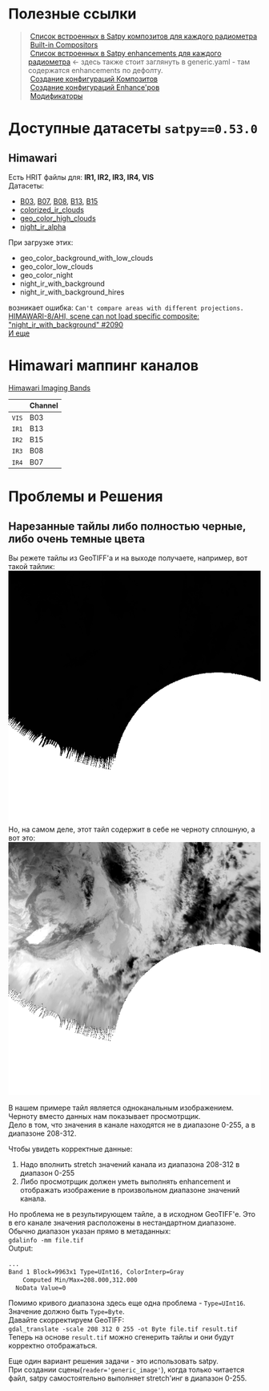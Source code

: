 # Полезные ссылки

> &nbsp;[Список встроенных в Satpy композитов для каждого радиометра](https://github.com/pytroll/satpy/tree/main/satpy/etc/composites)  
> &nbsp;[Built-in Compositors](https://satpy.readthedocs.io/en/latest/composites.html#built-in-compositors)  
> &nbsp;[Список встроенных в Satpy enhancements для каждого радиометра](https://github.com/pytroll/satpy/tree/main/satpy/etc/enhancements) <- здесь также стоит заглянуть в generic.yaml - там содержатся enhancements по дефолту.  
> &nbsp;[Создание конфигураций Композитов](https://satpy.readthedocs.io/en/latest/composites.html#creating-composite-configuration-files)  
> &nbsp;[Создание конфигураций Enhance'ров](https://satpy.readthedocs.io/en/latest/composites.html#enhancing-the-images)  
> &nbsp;[Модификаторы](https://satpy.readthedocs.io/en/latest/composites.html#modifiers)  

# Доступные датасеты `satpy==0.53.0`

## Himawari
Есть HRIT файлы для: **IR1, IR2, IR3, IR4, VIS**  
Датасеты:  
- [B03](https://drive.google.com/file/d/1PAPkEc7Tp-9E4Ozi6AYlr1wswgM09psy/view?usp=sharing), [B07](https://drive.google.com/file/d/1Ha4GTW0rMD3haIZBcOd4GRkac5kaxTKG/view?usp=sharing), [B08](https://drive.google.com/file/d/1bAxiRVp6nVd1tjoPGjM_Q91KZKGC6ejn/view?usp=sharing), [B13](https://drive.google.com/file/d/1i_wUCGaKQRIWP09fprGxFyF0wDV4IsEJ/view?usp=sharing), [B15](https://drive.google.com/file/d/1H5bAMx0bd8z42DwfVJh0aX2wcyKtXNMM/view?usp=sharing)
- [colorized_ir_clouds](https://drive.google.com/file/d/1zYP8PSkGC_FaeLoEDLm6jcoSaIbFPD2S/view?usp=sharing)
- [geo_color_high_clouds](https://drive.google.com/file/d/1K-4HvMMbKAgfsne_aetfyTbZjQYQ6Ot2/view?usp=sharing)
- [night_ir_alpha](https://drive.google.com/file/d/17s2_t3yUuPA5xud4ET_8X97bAa7KVIDw/view?usp=sharing) 

При загрузке этих:
- geo_color_background_with_low_clouds
- geo_color_low_clouds
- geo_color_night
- night_ir_with_background 
- night_ir_with_background_hires

возникает ошибка: `Can't compare areas with different projections.`  
[HIMAWARI-8/AHI, scene can not load specific composite: "night_ir_with_background" #2090](https://github.com/pytroll/satpy/issues/2090)  
[И еще](https://github.com/pytroll/satpy/issues/1714#issuecomment-853151821)  


# Himawari маппинг каналов

[Himawari Imaging Bands](https://www.data.jma.go.jp/mscweb/en/himawari89/space_segment/spsg_ahi.html#band)

|       | Channel  | 
|-------|----------|
| `VIS` | B03      |
| `IR1` | B13      | 
| `IR2` | B15      | 
| `IR3` | B08      | 
| `IR4` | B07      | 
 

# Проблемы и Решения

## Нарезанные тайлы либо полностью черные, либо очень темные цвета

Вы режете тайлы из GeoTIFF'а и на выходе получаете, например, вот такой тайлик:  
![](./doc/pic/black_tile_stereonorth_2_2_2_a1_20250401110000_ch04.png)  
Но, на самом деле, этот тайл содержит в себе не черноту сплошную, а вот это:  
![](./doc/pic/black_tile_adjusted_stereonorth_2_2_2_a1_20250401110000_ch04.png)  

В нашем примере тайл является одноканальным изображением.  
Черноту вместо данных нам показывает просмотрщик.  
Дело в том, что значения в канале находятся не в диапазоне 0-255, а в диапазоне 208-312.  

Чтобы увидеть корректные данные:
1. Надо вполнить stretch значений канала из диапазона 208-312 в диапазон 0-255
2. Либо просмотрщик должен уметь выполнять enhancement и отображать изображение в произвольном диапазоне значений канала.

Но проблема не в результирующем тайле, а в исходном GeoTIFF'е. Это в его канале значения расположены в нестандартном диапазоне.  
Обычно диапазон указан прямо в метаданных:  
```gdalinfo -mm file.tif```  
Output:
```
...
Band 1 Block=9963x1 Type=UInt16, ColorInterp=Gray
    Computed Min/Max=208.000,312.000
  NoData Value=0
```
Помимо кривого диапазона здесь еще одна проблема - `Type=UInt16`. Значение должно быть `Type=Byte`.  
Давайте скорректируем GeoTIFF:  
```gdal_translate -scale 208 312 0 255 -ot Byte file.tif result.tif```  
Теперь на основе `result.tif` можно сгенерить тайлы и они будут корректно отображаться.

Еще один вариант решения задачи - это использовать satpy.  
При создании сцены(`reader='generic_image'`), когда только читается файл, satpy самостоятельно выполняет stretch'инг в диапазон 0-255. 